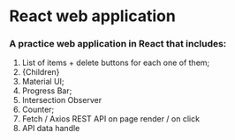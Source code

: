 # React web application

### A practice web application in React that includes:

1. List of items + delete buttons for each one of them;
2. {Children}
3. Material UI;
4. Progress Bar;
5. Intersection Observer
6. Counter;
7. Fetch / Axios REST API on page render / on click
8. API data handle
